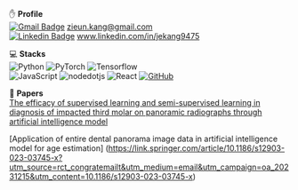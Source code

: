 ### 
✋ **Profile**  
[![Gmail Badge](https://img.shields.io/badge/Gmail-d14836?style=flat-square&logo=Gmail&logoColor=white&link=mailto:snugyun01@gmail.com)](mailto:snugyun01@gmail.com) zieun.kang@gmail.com  
[![Linkedin Badge](https://img.shields.io/badge/-LinkedIn-blue?style=flat-square&logo=Linkedin&logoColor=white&link=https://www.linkedin.com/in/seong-yun-byeon-8183a8113/)](https://www.linkedin.com/in/seong-yun-byeon-8183a8113/) www.linkedin.com/in/jekang9475  


💻 **Stacks**  
<img alt="Python" src ="https://img.shields.io/badge/Python-3776AB.svg?&style=for-the-badge&logo=Python&logoColor=white"/> ![PyTorch](https://img.shields.io/badge/PyTorch-%23EE4C2C.svg?style=for-the-badge&logo=PyTorch&logoColor=white) <img alt="Tensorflow" src="https://img.shields.io/badge/TensorFlow-FF6F00?style=for-the-badge&logo=tensorflow&logoColor=white" />  
<img alt="JavaScript" src ="https://img.shields.io/badge/JavaScriipt-F7DF1E.svg?&style=for-the-badge&logo=JavaScript&logoColor=black"/> <img alt="nodedotjs" src ="https://img.shields.io/badge/nodejs-339933.svg?&style=for-the-badge&logo=nodedotjs&logoColor=white"/>  <img alt="React" src ="https://img.shields.io/badge/react-61DAFB.svg?&style=for-the-badge&logo=React&logoColor=white"/> 
<a href = "https://github.com/hizieun"><img alt="GitHub" src ="https://img.shields.io/badge/GitHub-181717.svg?&style=for-the-badge&logo=GitHub&logoColor=white"/>
</a>


📜 **Papers**  
[The efficacy of supervised learning and semi-supervised learning in diagnosis of impacted third molar on panoramic radiographs through artificial intelligence model](https://www.birpublications.org/doi/10.1259/dmfr.20230030)

[Application of entire dental panorama image data in artificial intelligence model for age estimation]
(https://link.springer.com/article/10.1186/s12903-023-03745-x?utm_source=rct_congratemailt&utm_medium=email&utm_campaign=oa_20231215&utm_content=10.1186/s12903-023-03745-x)
<!--
**hizieun/hizieun** is a ✨ _special_ ✨ repository because its `README.md` (this file) appears on your GitHub profile.

Here are some ideas to get you started:

- 🔭 I’m currently working on ...
- 🌱 I’m currently learning ...
- 👯 I’m looking to collaborate on ...
- 🤔 I’m looking for help with ...
- 💬 Ask me about ...
- 📫 How to reach me: ...
- 😄 Pronouns: ...
- ⚡ Fun fact: ...
-->
